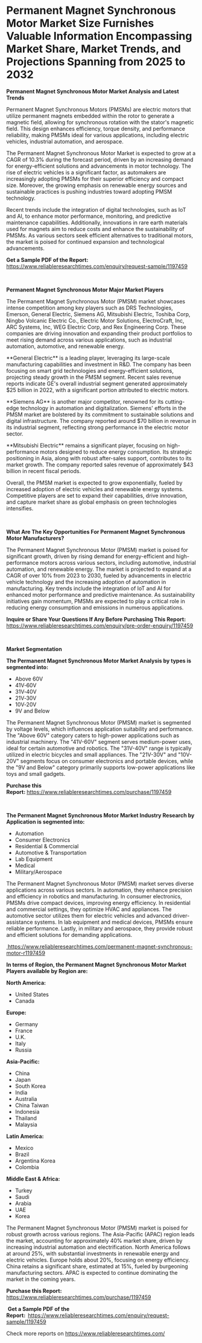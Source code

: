 <p><h1>Permanent Magnet Synchronous Motor Market Size Furnishes Valuable Information Encompassing Market Share, Market Trends, and Projections Spanning from 2025 to 2032</h1></p><p><strong>Permanent Magnet Synchronous Motor Market Analysis and Latest Trends</strong></p>
<p><p>Permanent Magnet Synchronous Motors (PMSMs) are electric motors that utilize permanent magnets embedded within the rotor to generate a magnetic field, allowing for synchronous rotation with the stator's magnetic field. This design enhances efficiency, torque density, and performance reliability, making PMSMs ideal for various applications, including electric vehicles, industrial automation, and aerospace.</p><p>The Permanent Magnet Synchronous Motor Market is expected to grow at a CAGR of 10.3% during the forecast period, driven by an increasing demand for energy-efficient solutions and advancements in motor technology. The rise of electric vehicles is a significant factor, as automakers are increasingly adopting PMSMs for their superior efficiency and compact size. Moreover, the growing emphasis on renewable energy sources and sustainable practices is pushing industries toward adopting PMSM technology.</p><p>Recent trends include the integration of digital technologies, such as IoT and AI, to enhance motor performance, monitoring, and predictive maintenance capabilities. Additionally, innovations in rare earth materials used for magnets aim to reduce costs and enhance the sustainability of PMSMs. As various sectors seek efficient alternatives to traditional motors, the market is poised for continued expansion and technological advancements.</p></p>
<p><strong>Get a Sample PDF of the Report:&nbsp;</strong> <a href="https://www.reliableresearchtimes.com/enquiry/request-sample/1197459?utm_campaign=3167&utm_medium=2&utm_source=Github&utm_content=ia&utm_term=10042025&utm_id=permanent-magnet-synchronous-motor">https://www.reliableresearchtimes.com/enquiry/request-sample/1197459</a></p>
<p>&nbsp;</p>
<p><strong>Permanent Magnet Synchronous Motor Major Market Players</strong></p>
<p><p>The Permanent Magnet Synchronous Motor (PMSM) market showcases intense competition among key players such as DRS Technologies, Emerson, General Electric, Siemens AG, Mitsubishi Electric, Toshiba Corp, Ningbo Volcanic Electric Co., Electric Motor Solutions, ElectroCraft, Inc, ARC Systems, Inc, WEG Electric Corp, and Rex Engineering Corp. These companies are driving innovation and expanding their product portfolios to meet rising demand across various applications, such as industrial automation, automotive, and renewable energy.</p><p>**General Electric** is a leading player, leveraging its large-scale manufacturing capabilities and investment in R&D. The company has been focusing on smart grid technologies and energy-efficient solutions, projecting steady growth in the PMSM segment. Recent sales revenue reports indicate GE's overall industrial segment generated approximately $25 billion in 2022, with a significant portion attributed to electric motors.</p><p>**Siemens AG** is another major competitor, renowned for its cutting-edge technology in automation and digitalization. Siemens' efforts in the PMSM market are bolstered by its commitment to sustainable solutions and digital infrastructure. The company reported around $70 billion in revenue in its industrial segment, reflecting strong performance in the electric motor sector.</p><p>**Mitsubishi Electric** remains a significant player, focusing on high-performance motors designed to reduce energy consumption. Its strategic positioning in Asia, along with robust after-sales support, contributes to its market growth. The company reported sales revenue of approximately $43 billion in recent fiscal periods.</p><p>Overall, the PMSM market is expected to grow exponentially, fueled by increased adoption of electric vehicles and renewable energy systems. Competitive players are set to expand their capabilities, drive innovation, and capture market share as global emphasis on green technologies intensifies.</p></p>
<p>&nbsp;</p>
<p><strong>What Are The Key Opportunities For Permanent Magnet Synchronous Motor Manufacturers?</strong></p>
<p><p>The Permanent Magnet Synchronous Motor (PMSM) market is poised for significant growth, driven by rising demand for energy-efficient and high-performance motors across various sectors, including automotive, industrial automation, and renewable energy. The market is projected to expand at a CAGR of over 10% from 2023 to 2030, fueled by advancements in electric vehicle technology and the increasing adoption of automation in manufacturing. Key trends include the integration of IoT and AI for enhanced motor performance and predictive maintenance. As sustainability initiatives gain momentum, PMSMs are expected to play a critical role in reducing energy consumption and emissions in numerous applications.</p></p>
<p><strong>Inquire or Share Your Questions If Any Before Purchasing This Report:</strong> <a href="https://www.reliableresearchtimes.com/enquiry/pre-order-enquiry/1197459?utm_campaign=3167&utm_medium=2&utm_source=Github&utm_content=ia&utm_term=10042025&utm_id=permanent-magnet-synchronous-motor">https://www.reliableresearchtimes.com/enquiry/pre-order-enquiry/1197459</a></p>
<p>&nbsp;</p>
<p><strong>Market Segmentation</strong></p>
<p><strong>The Permanent Magnet Synchronous Motor Market Analysis by types is segmented into:</strong></p>
<p><ul><li>Above 60V</li><li>41V‐60V</li><li>31V‐40V</li><li>21V‐30V</li><li>10V‐20V</li><li>9V and Below</li></ul></p>
<p><p>The Permanent Magnet Synchronous Motor (PMSM) market is segmented by voltage levels, which influences application suitability and performance. The "Above 60V" category caters to high-power applications such as industrial machinery. The "41V-60V" segment serves medium-power uses, ideal for certain automotive and robotics. The "31V-40V" range is typically utilized in electric bicycles and small appliances. The "21V-30V" and "10V-20V" segments focus on consumer electronics and portable devices, while the "9V and Below" category primarily supports low-power applications like toys and small gadgets.</p></p>
<p><strong>Purchase this Report:&nbsp;</strong><a href="https://www.reliableresearchtimes.com/purchase/1197459?utm_campaign=3167&utm_medium=2&utm_source=Github&utm_content=ia&utm_term=10042025&utm_id=permanent-magnet-synchronous-motor">https://www.reliableresearchtimes.com/purchase/1197459</a></p>
<p>&nbsp;</p>
<p><strong>The Permanent Magnet Synchronous Motor Market Industry Research by Application is segmented into:</strong></p>
<p><ul><li>Automation</li><li>Consumer Electronics</li><li>Residential & Commercial</li><li>Automotive & Transportation</li><li>Lab Equipment</li><li>Medical</li><li>Military/Aerospace</li></ul></p>
<p><p>The Permanent Magnet Synchronous Motor (PMSM) market serves diverse applications across various sectors. In automation, they enhance precision and efficiency in robotics and manufacturing. In consumer electronics, PMSMs drive compact devices, improving energy efficiency. In residential and commercial settings, they optimize HVAC and appliances. The automotive sector utilizes them for electric vehicles and advanced driver-assistance systems. In lab equipment and medical devices, PMSMs ensure reliable performance. Lastly, in military and aerospace, they provide robust and efficient solutions for demanding applications.</p></p>
<p><a href="https://www.reliableresearchtimes.com/permanent-magnet-synchronous-motor-r1197459?utm_campaign=3167&utm_medium=2&utm_source=Github&utm_content=ia&utm_term=10042025&utm_id=permanent-magnet-synchronous-motor">&nbsp;https://www.reliableresearchtimes.com/permanent-magnet-synchronous-motor-r1197459</a></p>
<p><strong>In terms of Region, the Permanent Magnet Synchronous Motor Market Players available by Region are:</strong></p>
<p>
    <p> <strong> North America: </strong>
        <ul>
            <li>United States</li>
            <li>Canada</li>
        </ul>
        </p> 
    <p> <strong> Europe: </strong>
        <ul>
            <li>Germany</li>
            <li>France</li>
            <li>U.K.</li>
            <li>Italy</li>
            <li>Russia</li>
        </ul>
        </p> 
    <p> <strong> Asia-Pacific: </strong>
        <ul>
            <li>China</li>
            <li>Japan</li>
            <li>South Korea</li>
            <li>India</li>
            <li>Australia</li>
            <li>China Taiwan</li>
            <li>Indonesia</li>
            <li>Thailand</li>
            <li>Malaysia</li>
        </ul>
        </p> 
    <p> <strong> Latin America: </strong>
        <ul>
            <li>Mexico</li>
            <li>Brazil</li>
            <li>Argentina Korea</li>
            <li>Colombia</li>
        </ul>
        </p> 
    <p> <strong> Middle East & Africa: </strong>
        <ul>
            <li>Turkey</li>
            <li>Saudi</li>
            <li>Arabia</li>
            <li>UAE</li>
            <li>Korea</li>
        </ul>
    </p>
    </p>
<p><p>The Permanent Magnet Synchronous Motor (PMSM) market is poised for robust growth across various regions. The Asia-Pacific (APAC) region leads the market, accounting for approximately 40% market share, driven by increasing industrial automation and electrification. North America follows at around 25%, with substantial investments in renewable energy and electric vehicles. Europe holds about 20%, focusing on energy efficiency. China retains a significant share, estimated at 15%, fueled by burgeoning manufacturing sectors. APAC is expected to continue dominating the market in the coming years.</p></p>
<p><strong>Purchase this Report: </strong><a href="https://www.reliableresearchtimes.com/purchase/1197459?utm_campaign=3167&utm_medium=2&utm_source=Github&utm_content=ia&utm_term=10042025&utm_id=permanent-magnet-synchronous-motor">https://www.reliableresearchtimes.com/purchase/1197459</a></p>
<p>&nbsp;<strong>Get a Sample PDF of the Report:&nbsp;&nbsp;</strong><a href="https://www.reliableresearchtimes.com/enquiry/request-sample/1197459?utm_campaign=3167&utm_medium=2&utm_source=Github&utm_content=ia&utm_term=10042025&utm_id=permanent-magnet-synchronous-motor">https://www.reliableresearchtimes.com/enquiry/request-sample/1197459</a></p>
<p><strong></strong></p>
<p>Check more reports on <a href="https://www.reliableresearchtimes.com/?utm_campaign=3167&utm_medium=2&utm_source=Github&utm_content=ia&utm_term=10042025&utm_id=permanent-magnet-synchronous-motor">https://www.reliableresearchtimes.com/</a></p>